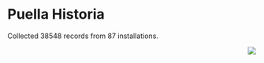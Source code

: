 # Puella Historia

Collected 38548 records from 87 installations.

<p align="right"><img src="https://xn--80aalyho.xn--p1ai/magireco/NAgitan/img/kagome.png" /></p>
